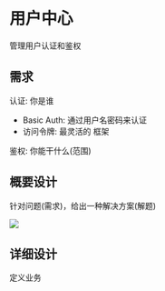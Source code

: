 # 用户中心

管理用户认证和鉴权

## 需求

认证: 你是谁
+ Basic Auth: 通过用户名密码来认证
+ 访问令牌: 最灵活的 框架

鉴权: 你能干什么(范围)

## 概要设计

针对问题(需求)，给出一种解决方案(解题)

![](./design.drawio)

## 详细设计

定义业务
